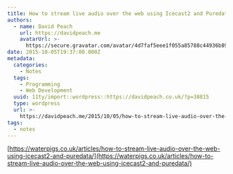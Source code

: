 ```yaml
---
title: How to stream live audio over the web using Icecast2 and Puredata
authors:
  - name: David Peach
    url: https://davidpeach.me
    avatarUrl: >-
      https://secure.gravatar.com/avatar/4d7faf5eee1f055a85788c44936b8995eaab6dfb004e7854ec747ccb272e91ee?s=96&d=mm&r=g
date: 2015-10-05T19:37:00.000Z
metadata:
  categories:
    - Notes
  tags:
    - Programming
    - Web Development
  uuid: 11ty/import::wordpress::https://davidpeach.co.uk/?p=38815
  type: wordpress
  url: >-
    https://davidpeach.me/2015/10/05/how-to-stream-live-audio-over-the-web-using-icecast2-and-puredata/
tags:
  - notes
---
```

[https://waterpigs.co.uk/articles/how-to-stream-live-audio-over-the-web-using-icecast2-and-puredata/](https://waterpigs.co.uk/articles/how-to-stream-live-audio-over-the-web-using-icecast2-and-puredata/)